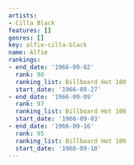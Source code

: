 ```yaml
---
artists:
- Cilla Black
features: []
genres: []
key: alfie-cilla-black
name: Alfie
rankings:
- end_date: '1966-09-02'
  rank: 98
  ranking_list: Billboard Hot 100
  start_date: '1966-08-27'
- end_date: '1966-09-09'
  rank: 97
  ranking_list: Billboard Hot 100
  start_date: '1966-09-03'
- end_date: '1966-09-16'
  rank: 95
  ranking_list: Billboard Hot 100
  start_date: '1966-09-10'
---
```



